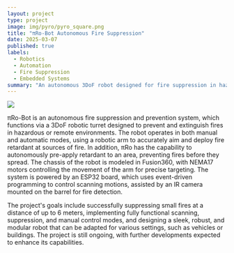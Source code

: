 ```yaml
---
layout: project
type: project
image: img/pyro/pyro_square.png
title: "πRo-Bot Autonomous Fire Suppression"
date: 2025-03-07
published: true
labels:
  - Robotics
  - Automation
  - Fire Suppression
  - Embedded Systems
summary: "An autonomous 3DoF robot designed for fire suppression in hazardous environments, featuring both manual and automatic control."
---
```


<img class="img-fluid" src="../img/pyro/pyro_concept.png">

πRo-Bot is an autonomous fire suppression and prevention system, which functions via a 3DoF robotic turret designed to prevent and extinguish fires in hazardous or remote environments. The robot operates in both manual and automatic modes, using a robotic arm to accurately aim and deploy fire retardant at sources of fire. In addition, πRo has the capability to autonomously pre-apply retardant to an area, preventing fires before they spread. The chassis of the robot is modeled in Fusion360, with NEMA17 motors controlling the movement of the arm for precise targeting. The system is powered by an ESP32 board, which uses event-driven programming to control scanning motions, assisted by an IR camera mounted on the barrel for fire detection.

The project's goals include successfully suppressing small fires at a distance of up to 6 meters, implementing fully functional scanning, suppression, and manual control modes, and designing a sleek, robust, and modular robot that can be adapted for various settings, such as vehicles or buildings. The project is still ongoing, with further developments expected to enhance its capabilities.
